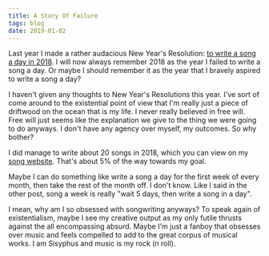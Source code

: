 ```yaml
---
title: A Story Of Failure
tags: blog
date: 2019-01-02
---
```


Last year I made a rather audacious New Year's Resolution: [to write a song a day in 2018](https://blog.travisbriggs.com/writing-a-song-a-day-in-2018-d4f2be32c40f). I will now always remember 2018 as the year I failed to write a song a day. Or maybe I should remember it as the year that I bravely aspired to write a song a day?

I haven't given any thoughts to New Year's Resolutions this year. I've sort of come around to the existential point of view that I'm really just a piece of driftwood on the ocean that is my life. I never really believed in free will. Free will just seems like the explanation we give to the thing we were going to do anyways. I don't have any agency over myself, my outcomes. So why bother?

I did manage to write about 20 songs in 2018, which you can view on my [song website](https://songs.travisbriggs.com). That's about 5% of the way towards my goal.

Maybe I can do something like write a song a day for the first week of every month, then take the rest of the month off. I don't know. Like I said in the other post, song a week is really "wait 5 days, then write a song in a day".

I mean, why am I so obsessed with songwriting anyways? To speak again of existentialism, maybe I see my creative output as my only futile thrusts against the all encompassing absurd. Maybe I'm just a fanboy that obsesses over music and feels compelled to add to the great corpus of musical works. I am Sisyphus and music is my rock (n roll).
